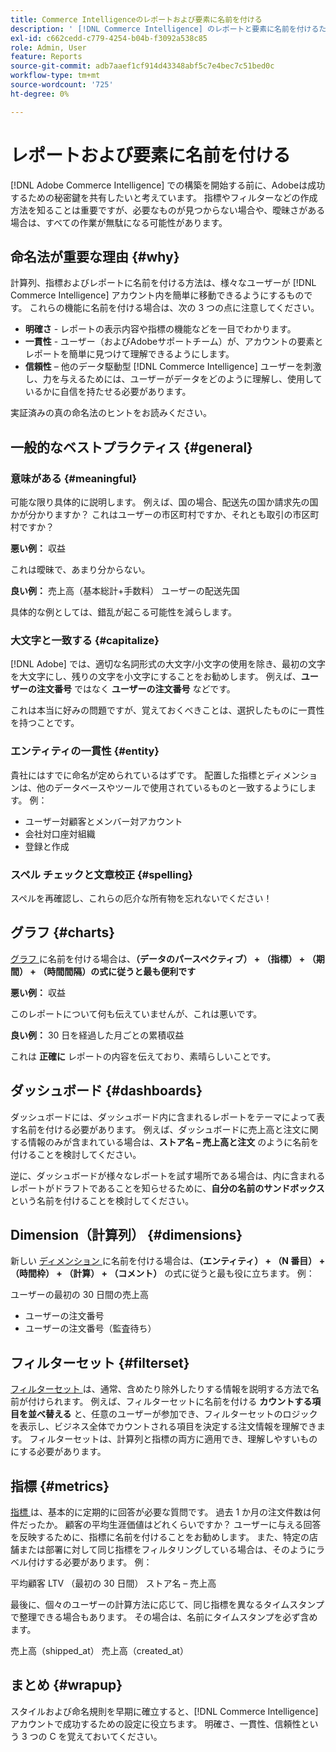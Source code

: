 ```yaml
---
title: Commerce Intelligenceのレポートおよび要素に名前を付ける
description: ' [!DNL Commerce Intelligence] のレポートと要素に名前を付けるためのベストプラクティスについて説明します。'
exl-id: c662cedd-c779-4254-b04b-f3092a538c85
role: Admin, User
feature: Reports
source-git-commit: adb7aaef1cf914d43348abf5c7e4bec7c51bed0c
workflow-type: tm+mt
source-wordcount: '725'
ht-degree: 0%

---
```


# レポートおよび要素に名前を付ける

[!DNL Adobe Commerce Intelligence] での構築を開始する前に、Adobeは成功するための秘密鍵を共有したいと考えています。 指標やフィルターなどの作成方法を知ることは重要ですが、必要なものが見つからない場合や、曖昧さがある場合は、すべての作業が無駄になる可能性があります。

## 命名法が重要な理由 {#why}

計算列、指標およびレポートに名前を付ける方法は、様々なユーザーが [!DNL Commerce Intelligence] アカウント内を簡単に移動できるようにするものです。 これらの機能に名前を付ける場合は、次の 3 つの点に注意してください。

* **明確さ** - レポートの表示内容や指標の機能などを一目でわかります。
* **一貫性** - ユーザー（およびAdobeサポートチーム）が、アカウントの要素とレポートを簡単に見つけて理解できるようにします。
* **信頼性** – 他のデータ駆動型 [!DNL Commerce Intelligence] ユーザーを刺激し、力を与えるためには、ユーザーがデータをどのように理解し、使用しているかに自信を持たせる必要があります。

実証済みの真の命名法のヒントをお読みください。

## 一般的なベストプラクティス {#general}

### 意味がある {#meaningful}

可能な限り具体的に説明します。 例えば、国の場合、配送先の国か請求先の国かが分かりますか？ これはユーザーの市区町村ですか、それとも取引の市区町村ですか？

**悪い例：**
収益

これは曖昧で、あまり分からない。

**良い例：**
売上高（基本総計+手数料）
ユーザーの配送先国

具体的な例としては、錯乱が起こる可能性を減らします。

### 大文字と一致する {#capitalize}

[!DNL Adobe] では、適切な名詞形式の大文字/小文字の使用を除き、最初の文字を大文字にし、残りの文字を小文字にすることをお勧めします。 例えば、**ユーザーの注文番号** ではなく **ユーザーの注文番号** などです。

これは本当に好みの問題ですが、覚えておくべきことは、選択したものに一貫性を持つことです。

### エンティティの一貫性 {#entity}

貴社にはすでに命名が定められているはずです。 配置した指標とディメンションは、他のデータベースやツールで使用されているものと一致するようにします。 例：

* ユーザー対顧客とメンバー対アカウント
* 会社対口座対組織
* 登録と作成

### スペル チェックと文章校正 {#spelling}

スペルを再確認し、これらの厄介な所有物を忘れないでください！

## グラフ {#charts}

[ グラフ ](../tutorials/using-visual-report-builder.md) に名前を付ける場合は、**（データのパースペクティブ） + （指標） + （期間） + （時間間隔）の式に従うと最も便利です**

**悪い例：**
収益

このレポートについて何も伝えていませんが、これは悪いです。

**良い例：**
30 日を経過した月ごとの累積収益

これは **正確に** レポートの内容を伝えており、素晴らしいことです。

## ダッシュボード {#dashboards}

ダッシュボードには、ダッシュボード内に含まれるレポートをテーマによって表す名前を付ける必要があります。 例えば、ダッシュボードに売上高と注文に関する情報のみが含まれている場合は、**ストア名 – 売上高と注文** のように名前を付けることを検討してください。

逆に、ダッシュボードが様々なレポートを試す場所である場合は、内に含まれるレポートがドラフトであることを知らせるために、**自分の名前のサンドボックス** という名前を付けることを検討してください。

## Dimension（計算列） {#dimensions}

新しい [ ディメンション ](../data-analyst/data-warehouse-mgr/creating-calculated-columns.md) に名前を付ける場合は、**（エンティティ） + （N 番目） + （時間枠） + （計算） + （コメント）** の式に従うと最も役に立ちます。 例：

ユーザーの最初の 30 日間の売上高
* ユーザーの注文番号
* ユーザーの注文番号（監査待ち）

## フィルターセット {#filterset}

[ フィルターセット ](../data-user/reports/ess-manage-data-filters.md) は、通常、含めたり除外したりする情報を説明する方法で名前が付けられます。 例えば、フィルターセットに名前を付ける **カウントする項目を並べ替える** と、任意のユーザーが参加でき、フィルターセットのロジックを表示し、ビジネス全体でカウントされる項目を決定する注文情報を理解できます。 フィルターセットは、計算列と指標の両方に適用でき、理解しやすいものにする必要があります。

## 指標 {#metrics}

[ 指標 ](../data-user/reports/ess-manage-data-metrics.md) は、基本的に定期的に回答が必要な質問です。 過去 1 か月の注文件数は何件だったか。 顧客の平均生涯価値はどれくらいですか？ ユーザーに与える回答を反映するために、指標に名前を付けることをお勧めします。 また、特定の店舗または部署に対して同じ指標をフィルタリングしている場合は、そのようにラベル付けする必要があります。 例：

平均顧客 LTV （最初の 30 日間）
ストア名 – 売上高

最後に、個々のユーザーの計算方法に応じて、同じ指標を異なるタイムスタンプで整理できる場合もあります。 その場合は、名前にタイムスタンプを必ず含めます。

売上高（shipped\_at）
売上高（created\_at）

## まとめ {#wrapup}

スタイルおよび命名規則を早期に確立すると、[!DNL Commerce Intelligence] アカウントで成功するための設定に役立ちます。 明確さ、一貫性、信頼性という 3 つの C を覚えておいてください。
